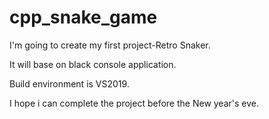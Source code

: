 # cpp_snake_game

I'm going to create my first project-Retro Snaker.

It will base on black console application.

Build environment is VS2019.

I hope i can complete the project before the New year's eve.

